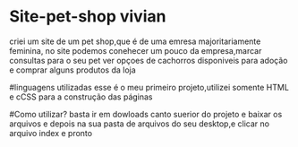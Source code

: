 # Site-pet-shop vivian
criei um site de um pet shop,que é de uma emresa majoritariamente feminina, no site podemos conehecer um pouco da empresa,marcar consultas para o seu pet
ver opçoes de cachorros disponiveis para adoção e comprar alguns produtos da loja

#linguagens utilizadas
esse é o meu primeiro projeto,utilizei somente HTML e cCSS para a construção das páginas

#Como utilizar?
basta ir em dowloads canto suerior do projeto e baixar os arquivos e depois na sua pasta de arquivos  do seu desktop,e clicar no arquivo index e pronto
